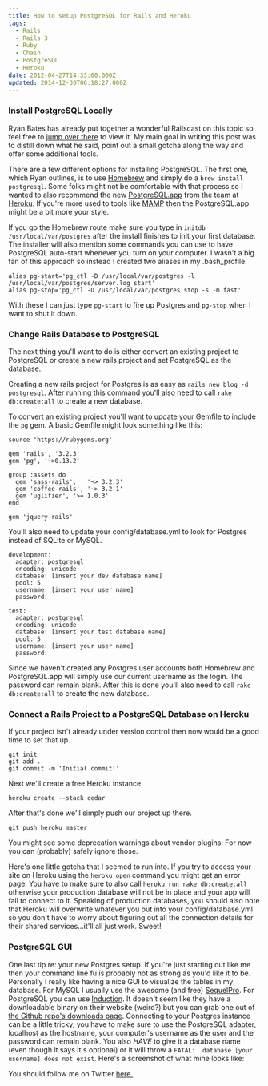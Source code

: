 ```yaml
---
title: How to setup PostgreSQL for Rails and Heroku
tags:
  - Rails
  - Rails 3
  - Ruby
  - Chain
  - PostgreSQL
  - Heroku
date: 2012-04-27T14:33:00.000Z
updated: 2014-12-30T06:18:27.000Z
---
```


### Install PostgreSQL Locally

Ryan Bates has already put together a wonderful Railscast on this topic so feel free to [jump over there](http://railscasts.com/episodes/342-migrating-to-postgresql) to view it. My main goal in writing this post was to distill down what he said, point out a small gotcha along the way and offer some additional tools.

There are a few different options for installing PostgreSQL. The first one, which Ryan outlines, is to use [Homebrew](http://mxcl.github.com/homebrew/) and simply do a `brew install postgresql`. Some folks might not be comfortable with that process so I wanted to also recommend the new [PostgreSQL.app](http://postgresapp.com/) from the team at [Heroku](http://www.heroku.com/). If you're more used to tools like [MAMP](http://www.mamp.info/en/index.html) then the PostgreSQL.app might be a bit more your style.

If you go the Homebrew route make sure you type in `initdb /usr/local/var/postgres` after the install finishes to init your first database. The installer will also mention some commands you can use to have PostgreSQL auto-start whenever you turn on your computer. I wasn't a big fan of this approach so instead I created two aliases in my .bash_profile.

    alias pg-start='pg_ctl -D /usr/local/var/postgres -l /usr/local/var/postgres/server.log start'
    alias pg-stop='pg_ctl -D /usr/local/var/postgres stop -s -m fast'
    

With these I can just type `pg-start` to fire up Postgres and `pg-stop` when I want to shut it down.

### Change Rails Database to PostgreSQL

The next thing you'll want to do is either convert an existing project to PostgreSQL or create a new rails project and set PostgreSQL as the database.

Creating a new rails project for Postgres is as easy as `rails new blog -d postgresql`. After running this command you'll also need to call `rake db:create:all` to create a new database.

To convert an existing project you'll want to update your Gemfile to include the `pg` gem. A basic Gemfile might look something like this:

    source 'https://rubygems.org'
    
    gem 'rails', '3.2.3'
    gem 'pg', '~>0.13.2'
    
    group :assets do
      gem 'sass-rails',   '~> 3.2.3'
      gem 'coffee-rails', '~> 3.2.1'
      gem 'uglifier', '>= 1.0.3'
    end
    
    gem 'jquery-rails'
    
    

You'll also need to update your config/database.yml to look for Postgres instead of SQLite or MySQL.

    development:
      adapter: postgresql
      encoding: unicode
      database: [insert your dev database name]
      pool: 5
      username: [insert your user name]
      password:
    
    test:
      adapter: postgresql
      encoding: unicode
      database: [insert your test database name]
      pool: 5
      username: [insert your user name]
      password:
    

Since we haven't created any Postgres user accounts both Homebrew and PostgreSQL.app will simply use our current username as the login. The password can remain blank. After this is done you'll also need to call `rake db:create:all` to create the new database.

### Connect a Rails Project to a PostgreSQL Database on Heroku

If your project isn't already under version control then now would be a good time to set that up.

    git init
    git add .
    git commit -m 'Initial commit!'
    

Next we'll create a free Heroku instance

    heroku create --stack cedar
    

After that's done we'll simply push our project up there.

    git push heroku master
    

You might see some deprecation warnings about vendor plugins. For now you can (probably) safely ignore those.

Here's one little gotcha that I seemed to run into. If you try to access your site on Heroku using the `heroku open` command you might get an error page. You have to make sure to also call `heroku run rake db:create:all` otherwise your production database will not be in place and your app will fail to connect to it. Speaking of production databases, you should also note that Heroku will overwrite whatever you put into your config/database.yml so you don't have to worry about figuring out all the connection details for their shared services...it'll all just work. Sweet!

### PostgreSQL GUI

One last tip re: your new Postgres setup. If you're just starting out like me then your command line fu is probably not as strong as you'd like it to be. Personally I really like having a nice GUI to visualize the tables in my database. For MySQL I usually use the awesome (and free) [SequelPro](http://www.sequelpro.com/). For PostgreSQL you can use [Induction](http://inductionapp.com/). It doesn't seem like they have a downloadable binary on their website (weird?) but you can grab one out of [the Github repo's downloads page](https://github.com/Induction/Induction/downloads). Connecting to your Postgres instance can be a little tricky, you have to make sure to use the PostgreSQL adapter, localhost as the hostname, your computer's username as the user and the password can remain blank. You also *HAVE* to give it a database name (even though it says it's optional) or it will throw a `FATAL:  database [your username] does not exist`. Here's a screenshot of what mine looks like:

You should follow me on Twitter [here.](http://twitter.com/rob_dodson)
